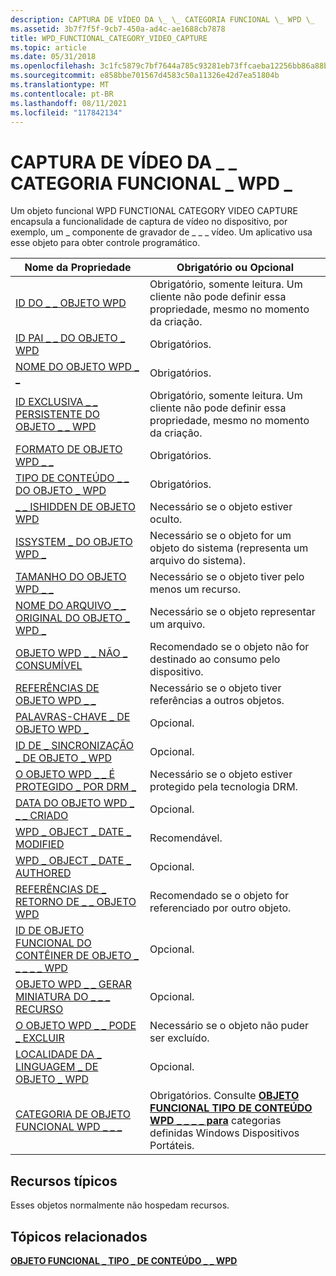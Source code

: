 ```yaml
---
description: CAPTURA DE VÍDEO DA \_ \_ CATEGORIA FUNCIONAL \_ WPD \_
ms.assetid: 3b7f7f5f-9cb7-450a-ad4c-ae1688cb7878
title: WPD_FUNCTIONAL_CATEGORY_VIDEO_CAPTURE
ms.topic: article
ms.date: 05/31/2018
ms.openlocfilehash: 3c1fc5879c7bf7644a785c93281eb73ffcaeba12256bb86a88b9bd41c443a674
ms.sourcegitcommit: e858bbe701567d4583c50a11326e42d7ea51804b
ms.translationtype: MT
ms.contentlocale: pt-BR
ms.lasthandoff: 08/11/2021
ms.locfileid: "117842134"
---
```

# <a name="wpd_functional_category_video_capture"></a>CAPTURA DE VÍDEO DA \_ \_ CATEGORIA FUNCIONAL \_ WPD \_

Um objeto funcional WPD FUNCTIONAL CATEGORY VIDEO CAPTURE encapsula a funcionalidade de captura de vídeo no dispositivo, por exemplo, um \_ componente de gravador de \_ \_ \_ vídeo. Um aplicativo usa esse objeto para obter controle programático.



| Nome da Propriedade                                                                                                         | Obrigatório ou Opcional                                                                                                                                   |
|-----------------------------------------------------------------------------------------------------------------------|--------------------------------------------------------------------------------------------------------------------------------------------------------|
| [ID DO \_ \_ OBJETO WPD](object-properties.md)                                                                | Obrigatório, somente leitura. Um cliente não pode definir essa propriedade, mesmo no momento da criação.                                                                         |
| [ID PAI \_ \_ DO OBJETO \_ WPD](object-properties.md)                                                 | Obrigatórios.                                                                                                                                              |
| [NOME DO OBJETO WPD \_ \_](object-properties.md)                                                            | Obrigatórios.                                                                                                                                              |
| [ID EXCLUSIVA \_ \_ PERSISTENTE DO OBJETO \_ \_ WPD](object-properties.md)                          | Obrigatório, somente leitura. Um cliente não pode definir essa propriedade, mesmo no momento da criação.                                                                         |
| [FORMATO DE OBJETO WPD \_ \_](object-properties.md)                                                        | Obrigatórios.                                                                                                                                              |
| [TIPO DE CONTEÚDO \_ \_ DO OBJETO \_ WPD](object-properties.md)                                           | Obrigatórios.                                                                                                                                              |
| [\_ \_ ISHIDDEN DE OBJETO WPD](object-properties.md)                                                    | Necessário se o objeto estiver oculto.                                                                                                                      |
| [ISSYSTEM \_ DO OBJETO WPD \_](object-properties.md)                                                    | Necessário se o objeto for um objeto do sistema (representa um arquivo do sistema).                                                                                  |
| [TAMANHO DO OBJETO WPD \_ \_](object-properties.md)                                                            | Necessário se o objeto tiver pelo menos um recurso.                                                                                                      |
| [NOME DO ARQUIVO \_ \_ ORIGINAL DO OBJETO \_ WPD \_](object-properties.md)                              | Necessário se o objeto representar um arquivo.                                                                                                              |
| [OBJETO WPD \_ \_ NÃO \_ CONSUMÍVEL](object-properties.md)                                       | Recomendado se o objeto não for destinado ao consumo pelo dispositivo.                                                                                  |
| [REFERÊNCIAS DE OBJETO WPD \_ \_](object-properties.md)                                                | Necessário se o objeto tiver referências a outros objetos.                                                                                                |
| [PALAVRAS-CHAVE \_ DE OBJETO WPD \_](object-properties.md)                                                    | Opcional.                                                                                                                                              |
| [ID DE \_ SINCRONIZAÇÃO \_ DE OBJETO \_ WPD](object-properties.md)                                                     | Opcional.                                                                                                                                              |
| [O OBJETO WPD \_ \_ É PROTEGIDO \_ POR DRM \_](object-properties.md)                                  | Necessário se o objeto estiver protegido pela tecnologia DRM.                                                                                                 |
| [DATA DO OBJETO WPD \_ \_ \_ CRIADO](object-properties.md)                                           | Opcional.                                                                                                                                              |
| [WPD \_ OBJECT \_ DATE \_ MODIFIED](object-properties.md)                                         | Recomendável.                                                                                                                                           |
| [WPD \_ OBJECT \_ DATE \_ AUTHORED](object-properties.md)                                         | Opcional.                                                                                                                                              |
| [REFERÊNCIAS DE \_ RETORNO DE \_ \_ OBJETO WPD](object-properties.md)                                                                | Recomendado se o objeto for referenciado por outro objeto.                                                                                             |
| [ID DE OBJETO FUNCIONAL DO CONTÊINER DE OBJETO \_ \_ \_ \_ \_ WPD](object-properties.md)     | Opcional.                                                                                                                                              |
| [OBJETO WPD \_ \_ GERAR MINIATURA DO \_ \_ \_ RECURSO](object-properties.md) | Opcional.                                                                                                                                              |
| [O OBJETO WPD \_ \_ PODE \_ EXCLUIR](object-properties.md)                                                                     | Necessário se o objeto não puder ser excluído.                                                                                                              |
| [LOCALIDADE DA \_ LINGUAGEM \_ DE OBJETO \_ WPD](object-properties.md)                                                                | Opcional.                                                                                                                                              |
| [CATEGORIA DE OBJETO FUNCIONAL WPD \_ \_ \_](miscellaneous-properties.md)                      | Obrigatórios. Consulte [**OBJETO FUNCIONAL TIPO DE CONTEÚDO WPD \_ \_ \_ \_ para**](wpd-content-type-functional-object.md) categorias definidas Windows Dispositivos Portáteis. |



 

## <a name="typical-resources"></a>Recursos típicos

Esses objetos normalmente não hospedam recursos.

## <a name="related-topics"></a>Tópicos relacionados

<dl> <dt>

[**OBJETO FUNCIONAL \_ TIPO \_ DE CONTEÚDO \_ \_ WPD**](wpd-content-type-functional-object.md)
</dt> </dl>

 

 



